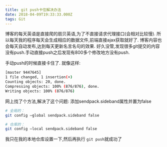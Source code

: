 ```yaml
---
title: git push卡住解决办法
date: 2018-04-09T19:33:33.000Z
tags: Git
---
```


博客的每天英语是直接爬的扇贝英语,为了不直接请求代理接口(会相对比较慢).
所以每天我的程序每天会生成相应的数据文件,前端直接ajax获取就好了.
博客内容也会每天自动发布,达到每天更新名言名句的效果.
好久没管,发现很多git提交的内容没有push.手动直接push之后发现有800多个修改地方没有push.

手动push的时候直接卡住了.
就像这样:

```bash
[master 9447645] 
1 file changed, 1 insertion(+)
Counting objects: 20, done.
Compressing objects: 100% (876/876), done.
Writing objects: 100% (876/876)
```

网上找了个方法,解决了这个问题:
添加sendpack.sideband属性并置为false
```bash
# 全局的：
git config –global sendpack.sideband false

# 仓库的：
git config –local sendpack.sideband false
```

我只在我的本地仓库设置一下,然后再执行 `git push`就成功了